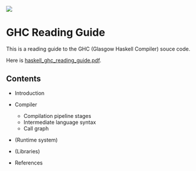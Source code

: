 <p align="left"><img src="http://takenobu-hs.github.io/downloads/images/haskell-logo-s.png"/></p>

GHC Reading Guide
=================

This is a reading guide to the GHC (Glasgow Haskell Compiler) souce code.

Here is [haskell_ghc_reading_guide.pdf](http://takenobu-hs.github.io/downloads/haskell_ghc_reading_guide.pdf).


Contents
--------

- Introduction

- Compiler
  - Compilation pipeline stages
  - Intermediate language syntax
  - Call graph

- (Runtime system)

- (Libraries)

- References
